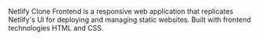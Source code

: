 Netlify Clone Frontend is a responsive web application that replicates Netlify's UI for deploying and managing static websites. Built with frontend technologies HTML and CSS.
